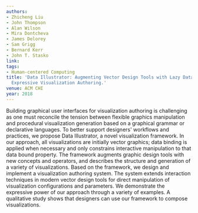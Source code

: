 ```yaml
---
authors:
- Zhicheng Liu
- John Thompson
- Alan Wilson
- Mira Dontcheva
- James Delorey
- Sam Grigg
- Bernard Kerr
- John T. Stasko
link:
tags:
- Human-centered Computing
title: 'Data Illustrator: Augmenting Vector Design Tools with Lazy Data Binding for
  Expressive Visualization Authoring.'
venue: ACM CHI
year: 2018
---
```

Building graphical user interfaces for visualization authoring is challenging as one must reconcile the tension between flexible graphics manipulation and procedural visualization generation based on a graphical grammar or declarative languages. To better support designers' workflows and practices, we propose Data Illustrator, a novel visualization framework. In our approach, all visualizations are initially vector graphics; data binding is applied when necessary and only constrains interactive manipulation to that data bound property. The framework augments graphic design tools with new concepts and operators, and describes the structure and generation of a variety of visualizations. Based on the framework, we design and implement a visualization authoring system. The system extends interaction techniques in modern vector design tools for direct manipulation of visualization configurations and parameters. We demonstrate the expressive power of our approach through a variety of examples. A qualitative study shows that designers can use our framework to compose visualizations.